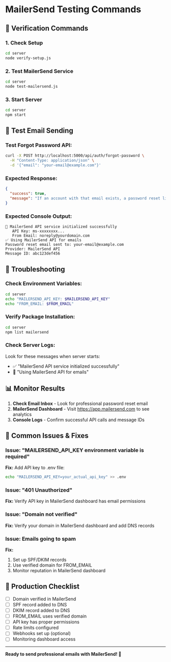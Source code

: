 # MailerSend Testing Commands

## 🧪 **Verification Commands**

### 1. Check Setup
```bash
cd server
node verify-setup.js
```

### 2. Test MailerSend Service
```bash
cd server
node test-mailersend.js
```

### 3. Start Server
```bash
cd server
npm start
```

## 📧 **Test Email Sending**

### Test Forgot Password API:
```bash
curl -X POST http://localhost:5000/api/auth/forgot-password \
  -H "Content-Type: application/json" \
  -d '{"email": "your-email@example.com"}'
```

### Expected Response:
```json
{
  "success": true,
  "message": "If an account with that email exists, a password reset link has been sent."
}
```

### Expected Console Output:
```
📧 MailerSend API service initialized successfully
   API Key: ms-xxxxxxxx...
   From Email: noreply@yourdomain.com
✅ Using MailerSend API for emails
Password reset email sent to: your-email@example.com
Provider: MailerSend API
Message ID: abc123def456
```

## 🔧 **Troubleshooting**

### Check Environment Variables:
```bash
cd server
echo "MAILERSEND_API_KEY: $MAILERSEND_API_KEY"
echo "FROM_EMAIL: $FROM_EMAIL"
```

### Verify Package Installation:
```bash
cd server
npm list mailersend
```

### Check Server Logs:
Look for these messages when server starts:
- ✅ "MailerSend API service initialized successfully"
- 📧 "Using MailerSend API for emails"

## 📊 **Monitor Results**

1. **Check Email Inbox** - Look for professional password reset email
2. **MailerSend Dashboard** - Visit https://app.mailersend.com to see analytics
3. **Console Logs** - Confirm successful API calls and message IDs

## 🚨 **Common Issues & Fixes**

### Issue: "MAILERSEND_API_KEY environment variable is required"
**Fix:** Add API key to .env file:
```bash
echo "MAILERSEND_API_KEY=your_actual_api_key" >> .env
```

### Issue: "401 Unauthorized"
**Fix:** Verify API key in MailerSend dashboard has email permissions

### Issue: "Domain not verified"
**Fix:** Verify your domain in MailerSend dashboard and add DNS records

### Issue: Emails going to spam
**Fix:** 
1. Set up SPF/DKIM records
2. Use verified domain for FROM_EMAIL
3. Monitor reputation in MailerSend dashboard

## 🎯 **Production Checklist**

- [ ] Domain verified in MailerSend
- [ ] SPF record added to DNS
- [ ] DKIM record added to DNS  
- [ ] FROM_EMAIL uses verified domain
- [ ] API key has proper permissions
- [ ] Rate limits configured
- [ ] Webhooks set up (optional)
- [ ] Monitoring dashboard access

---

**Ready to send professional emails with MailerSend! 🚀**